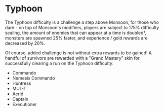 # Typhoon

The Typhoon difficulty is a challenge a step above Monsoon, for those who dare - on top of Monsoon's modifiers, players are subject to 175% difficulty scaling, the amount of enemies that can appear at a time is doubled*, monsters are spawned 25% faster, and experience / gold rewards are decreased by 20%. 

Of course, added challenge is not without extra rewards to be gained! A handful of survivors are rewarded with a "Grand Mastery" skin for successfully clearing a run on the Typhoon difficulty:

 - Commando
 - Nemesis Commando
 - Huntress
 - MUL-T
 - Acrid
 - Captain
 - Executioner